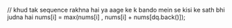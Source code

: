 // khud tak sequence rakhna hai ya aage ke k bando mein se kisi ke sath bhi judna hai
nums[i] = max(nums[i] , nums[i] + nums[dq.back()]);